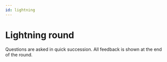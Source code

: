 ```yaml
---
id: lightning
---
```


# Lightning round
Questions are asked in quick succession. All feedback is shown at the end of the round.
